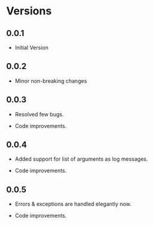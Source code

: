 # Versions

## 0.0.1

- Initial Version

## 0.0.2

- Minor non-breaking changes

## 0.0.3

- Resolved few bugs.

- Code improvements.

## 0.0.4

- Added support for list of arguments as log messages.

- Code improvements.

## 0.0.5

- Errors & exceptions are handled elegantly now.

- Code improvements.

